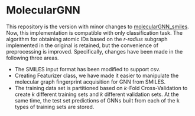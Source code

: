 # MolecularGNN
This repository is the version with minor changes to [molecularGNN_smiles](https://github.com/masashitsubaki/molecularGNN_smiles). Now, this implementation is compatible with only classification task. The algorithm for obtaining atomic IDs based on the *r-radius* subgraph implemented in the original is retained, but the convenience of preprocessing is improved. Specifically, changes have been made in the following three areas.  
* The SMILES input format has been modified to support csv.  
* Creating Featurizer class, we have made it easier to manipulate the molecular graph fingerprint acquisition for GNN from SMILES.  
* The training data set is partitioned based on *k*-Fold Cross-Validation to create *k* different training sets and *k* different validation sets. At the same time, the test set predictions of GNNs built from each of the k types of training sets are stored.
